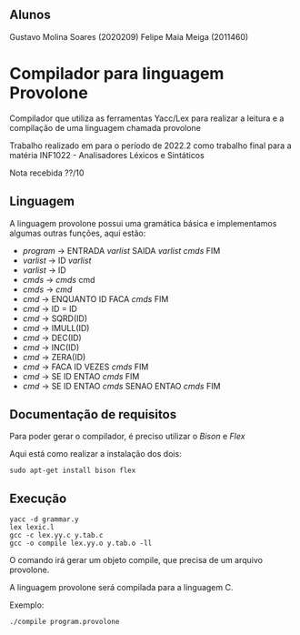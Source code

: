 ## Alunos

Gustavo Molina Soares (2020209)
Felipe Maia Meiga (2011460)

# Compilador para linguagem Provolone

Compilador que utiliza as ferramentas Yacc/Lex para realizar a leitura e a compilação de uma linguagem
chamada provolone

Trabalho realizado em para o período de 2022.2 como trabalho final para a matéria
INF1022 - Analisadores Léxicos e Sintáticos

Nota recebida ??/10

## Linguagem

A linguagem provolone possui uma gramática básica e implementamos algumas outras funções, aqui estão:

* *program* -> ENTRADA *varlist* SAIDA *varlist* *cmds* FIM
* *varlist* -> ID *varlist*
* *varlist* -> ID
* *cmds* -> *cmds* cmd
* *cmds* -> *cmd*
* *cmd* -> ENQUANTO ID FACA *cmds* FIM
* *cmd* -> ID = ID
* *cmd* -> SQRD(ID)
* *cmd* -> IMULL(ID)
* *cmd* -> DEC(ID)
* *cmd* -> INC(ID)
* *cmd* -> ZERA(ID)
* *cmd* -> FACA ID VEZES *cmds* FIM
* *cmd* -> SE ID ENTAO *cmds* FIM
* *cmd* -> SE ID ENTAO *cmds* SENAO ENTAO *cmds* FIM

## Documentação de requisitos

Para poder gerar o compilador, é preciso utilizar o *Bison* e *Flex*

Aqui está como realizar a instalação dos dois:

```shell
sudo apt-get install bison flex
```

## Execução

```shell
yacc -d grammar.y
lex lexic.l
gcc -c lex.yy.c y.tab.c
gcc -o compile lex.yy.o y.tab.o -ll
```
O comando irá gerar um objeto compile, que precisa de um arquivo provolone.

A linguagem provolone será compilada para a linguagem C.

Exemplo:

```shell
./compile program.provolone
```
